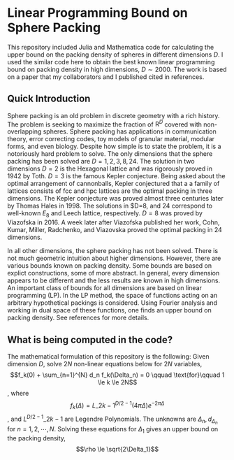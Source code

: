 # Linear Programming Bound on Sphere Packing 
This repository included Julia and Mathematica code for calculating the upper bound on the packing density of spheres in different dimensions $D$. I used the similar code here to obtain the best known linear programming bound on packing density in high dimensions, $D \sim 2000$. The work is based on a paper that my collaborators and I published cited in references.

## Quick Introduction
Sphere packing is an old problem in discrete geometry with a rich history. The problem is seeking to maximize the fraction of $\mathrm{R}^{D}$ covered with non-overlapping spheres. Sphere packing has applications in communication theory, error correcting codes, toy models of granular material, modular forms, and even biology. Despite how simple is to state the problem, it is a notoriously hard problem to solve. The only dimensions that the sphere packing has been solved are $D=1,2,3,8,24$. The solution in two dimensions $D=2$ is the Hexagonal lattice and was rigorously proved in 1942 by Toth. $D=3$ is the famous Kepler conjecture. Being asked about the optimal arrangement of cannonballs, Kepler conjectured that a a family of lattices consists of fcc and hpc lattices are the optimal packing in three dimensions. The Kepler conjecture was proved almost three centuries later by Thomas Hales in 1998. The solutions in $D=8, and $24$ correspond to well-known $E_8$ and Leech lattice, respectively. $D=8$ was proved by Viazofska in 2016. A week later after Viazofska published her work,  Cohn, Kumar, Miller, Radchenko, and Viazovska proved the optimal packing in 24 dimensions.

In all other dimensions, the sphere packing has not been solved. There is not much geometric intuition about higher dimensions. However, there are various bounds known on packing density. Some bounds are based on explict constructions, some of more abstract. In general, every dimension appears to be different and the less results are known in high dimensions. An important class of bounds for all dimensions are based on linear programming (LP). In the LP method, the space of functions acting on an arbitrary hypothetical packings is considered.  Using Fourier analysis and working in dual space of these functions, one finds an upper bound on packing density. See references for more details.

## What is being computed in the code?

The mathematical formulation of this repository is the following: Given dimension $D$, solve $2N$ non-linear equations below for $2N$ variables,
$$f_k(0) + \sum_{n=1}^{N} d_n f_k(\Delta_n) = 0 \qquad \text{for}\qquad 1 \le k \le 2N$$,
where 
$$f_k(\Delta) = L\_{2k-1}^{D/2-1} (4\pi \Delta) e^{-2 \pi \Delta}$$,
and ${L^{D/2-1}}\_{2k-1}$ are Legendre Polynomials. The unknowns are $\Delta_n, d_{\Delta_n}$ for $n=1,2,\cdots, N$. Solving these equations for $\Delta_1$ gives an upper bound on the packing density,
$$\rho \le  \sqrt{2\Delta_1}$$











